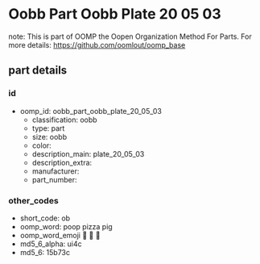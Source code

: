 # Oobb Part Oobb Plate 20 05 03  

note: This is part of OOMP the Oopen Organization Method For Parts. For more details: https://github.com/oomlout/oomp_base

##  part details





### id
* oomp_id: oobb_part_oobb_plate_20_05_03
  * classification: oobb
  * type: part
  * size: oobb
  * color: 
  * description_main: plate_20_05_03
  * description_extra: 
  * manufacturer: 
  * part_number: 

### other_codes
* short_code: ob
* oomp_word: poop pizza pig
* oomp_word_emoji :poop: :pizza: :pig:
* md5_6_alpha: ui4c
* md5_6: 15b73c
